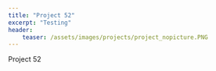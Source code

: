 ```yaml
---
title: "Project 52"
excerpt: "Testing"
header:
    teaser: /assets/images/projects/project_nopicture.PNG
---
```


Project 52
